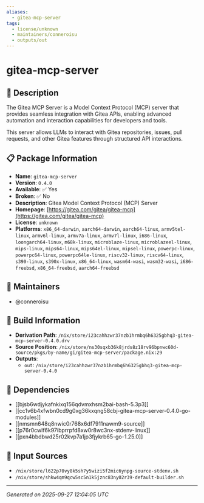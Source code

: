 ```yaml
---
aliases:
  - gitea-mcp-server
tags:
  - license/unknown
  - maintainers/conneroisu
  - outputs/out
---
```


# gitea-mcp-server

## 📝 Description

The Gitea MCP Server is a Model Context Protocol (MCP) server that provides
seamless integration with Gitea APIs, enabling advanced automation and
interaction capabilities for developers and tools.

This server allows LLMs to interact with Gitea repositories, issues, pull
requests, and other Gitea features through structured API interactions.


## 📋 Package Information

- **Name**: `gitea-mcp-server`
- **Version**: `0.4.0`
- **Available**: ✅ Yes
- **Broken**: ✅ No
- **Description**: Gitea Model Context Protocol (MCP) Server
- **Homepage**: [https://gitea.com/gitea/gitea-mcp](https://gitea.com/gitea/gitea-mcp)
- **License**: `unknown`
- **Platforms**: `x86_64-darwin`, `aarch64-darwin`, `aarch64-linux`, `armv5tel-linux`, `armv6l-linux`, `armv7a-linux`, `armv7l-linux`, `i686-linux`, `loongarch64-linux`, `m68k-linux`, `microblaze-linux`, `microblazeel-linux`, `mips-linux`, `mips64-linux`, `mips64el-linux`, `mipsel-linux`, `powerpc-linux`, `powerpc64-linux`, `powerpc64le-linux`, `riscv32-linux`, `riscv64-linux`, `s390-linux`, `s390x-linux`, `x86_64-linux`, `wasm64-wasi`, `wasm32-wasi`, `i686-freebsd`, `x86_64-freebsd`, `aarch64-freebsd`
## 👥 Maintainers

- @conneroisu


## 🔧 Build Information

- **Derivation Path**: `/nix/store/i23cahhzwr37nzb1hrmbq6h6325gbhq3-gitea-mcp-server-0.4.0.drv`
- **Source Position**: `/nix/store/ns30sqxb36k8jrds8z18rv96bpnwc60d-source/pkgs/by-name/gi/gitea-mcp-server/package.nix:29`
- **Outputs**:
  - `out`:  `/nix/store/i23cahhzwr37nzb1hrmbq6h6325gbhq3-gitea-mcp-server-0.4.0`

## 🔗 Dependencies

- [[bjsb6wdjykafnkixq156qdvmxhsm2bai-bash-5.3p3]]
- [[cc1v6b4xfwbn0cd9g0xg36kxqng58cbj-gitea-mcp-server-0.4.0-go-modules]]
- [[nmsmn648q8nwic0r768x6df7911nawm9-source]]
- [[p76r0cwlf6k97ibprrpfd8xw0r8wc3nx-stdenv-linux]]
- [[pxn4bbdbwd25r02kvp7a1jp3fjykrb65-go-1.25.0]]

## 📁 Input Sources

- `/nix/store/l622p70vy8k5sh7y5wizi5f2mic6ynpg-source-stdenv.sh`
- `/nix/store/shkw4qm9qcw5sc5n1k5jznc83ny02r39-default-builder.sh`

---
*Generated on 2025-09-27 12:04:05 UTC*
